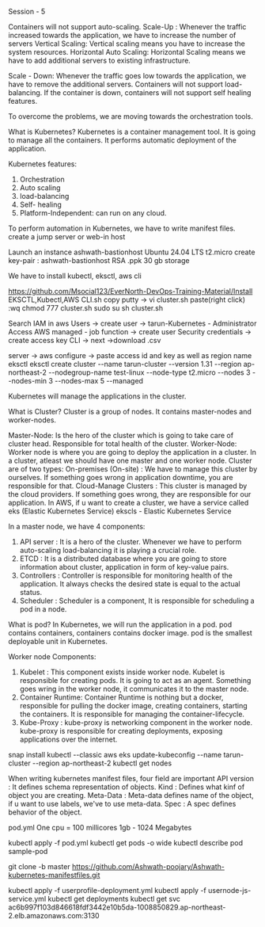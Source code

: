Session - 5

Containers will not support auto-scaling.
Scale-Up : Whenever the traffic increased towards the application, we have to increase the number of servers
Vertical Scaling: Vertical scaling means you have to increase the system resources.
Horizontal Auto Scaling: Horizontal Scaling means we have to add additional servers to existing infrastructure.

Scale - Down: Whenever the traffic goes low towards the application, we have to remove the additional servers.
Containers will not support load-balancing.
If the container is down, containers will not support self healing features.

To overcome the problems, we are moving towards the orchestration tools.

What is Kubernetes?
Kubernetes is a container management tool. It is going to manage all the containers.
It performs automatic deployment of the application.

Kubernetes features:
1. Orchestration
2. Auto scaling
3. load-balancing
4. Self- healing
5. Platform-Independent: can run on any cloud.

To perform automation in Kubernetes, we have to write manifest files. 
create a jump server or web-in host

Launch an instance
ashwath-bastionhost
Ubuntu 24.04 LTS
t2.micro
create key-pair : ashwath-bastionhost RSA .ppk
30 gb storage

We have to install kubectl, eksctl, aws cli

https://github.com/Msocial123/EverNorth-DevOps-Training-Material/Install EKSCTL,Kubectl,AWS CLI.sh copy
putty -> vi cluster.sh paste(right click)
:wq
chmod 777 cluster.sh
sudo su
sh cluster.sh

Search IAM in aws
Users -> create user -> tarun-Kubernetes -
Administrator Access AWS managed - job function -> create user
Security credentials -> create access key
CLI -> next ->download .csv 

server -> aws configure -> paste access id and key as well as region name
eksctl
eksctl create cluster --name tarun-cluster --version 1.31 --region ap-northeast-2 --nodegroup-name test-linux --node-type t2.micro --nodes 3 --nodes-min 3 --nodes-max 5 --managed

Kubernetes will manage the applications in the cluster.

What is Cluster?
Cluster is a group of nodes. It contains master-nodes and worker-nodes.

Master-Node: Is the hero of the cluster which is going to take care of cluster head.
Responsible for total health of the cluster. 
Worker-Node: Worker node is where you are going to deploy the application in a cluster.
In a cluster, atleast we should have one master and one worker node.
Cluster are of two types:
On-premises (On-site) : We have to manage this cluster by ourselves. If something goes wrong in application downtime, you are responsible for that.
Cloud-Manage Clusters : This cluster is managed by the cloud providers. If something goes wrong, they are responsible for our application. In AWS, if u want to create a cluster, we have a service called eks (Elastic Kubernetes Service)
ekscls - Elastic Kubernetes Service

In a master node, we have 4 components:
1. API server : It is a hero of the cluster. Whenever we have to perform auto-scaling load-balancing it is playing a crucial role.
2. ETCD : It is a distributed database where you are going to store information about cluster, application in form of key-value pairs.
3. Controllers : Controller is responsible for monitoring health of the application. It always checks the desired state is equal to the actual status.
4. Scheduler : Scheduler is a component, It is responsible for scheduling a pod in a node. 

What is pod?
In Kubernetes, we will run the application in a pod. pod contains containers, containers contains docker image. pod is the smallest deployable unit in Kubernetes.

Worker node Components:
1. Kubelet : This component exists inside worker node. Kubelet is responsible for creating pods. It is going to act as an agent. Something goes wring in the worker node, it communicates it to the master node.
2. Container Runtime: Container Runtime is nothing but a docker, responsible for pulling the docker image, creating containers, starting the containers. It is responsible for managing the container-lifecycle.
3. Kube-Proxy : kube-proxy is networking component in the worker node. kube-proxy is responsible for creating deployments, exposing applications over the internet.

snap install kubectl --classic
aws eks update-kubeconfig --name tarun-cluster --region ap-northeast-2 
kubectl get nodes

When writing kubernetes manifest files, four field are important
API version : It defines schema representation of objects.
Kind : Defines what kinf of object you are creating.
Meta-Data : Meta-data defines name of the object, if u want to use labels, we've to use meta-data.
Spec : A spec defines behavior of the object.

pod.yml
One cpu = 100 millicores
1gb - 1024 Megabytes

kubectl apply -f pod.yml
kubectl get pods -o wide
kubectl describe pod sample-pod

git clone -b master https://github.com/Ashwath-poojary/Ashwath-kubernetes-manifestfiles.git

kubectl apply -f userprofile-deployment.yml
kubectl apply -f usernode-js-service.yml
kubectl get deployments
kubectl get svc
ac6b997f103d846618fdf3442e10b5da-1008850829.ap-northeast-2.elb.amazonaws.com:3130
